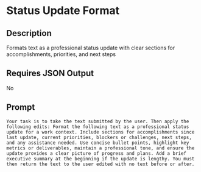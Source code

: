 # Status Update Format

## Description

Formats text as a professional status update with clear sections for accomplishments, priorities, and next steps

## Requires JSON Output

No

## Prompt

```
Your task is to take the text submitted by the user. Then apply the following edits: Format the following text as a professional status update for a work context. Include sections for accomplishments since last update, current priorities, blockers or challenges, next steps, and any assistance needed. Use concise bullet points, highlight key metrics or deliverables, maintain a professional tone, and ensure the update provides a clear picture of progress and plans. Add a brief executive summary at the beginning if the update is lengthy. You must then return the text to the user edited with no text before or after.
```

